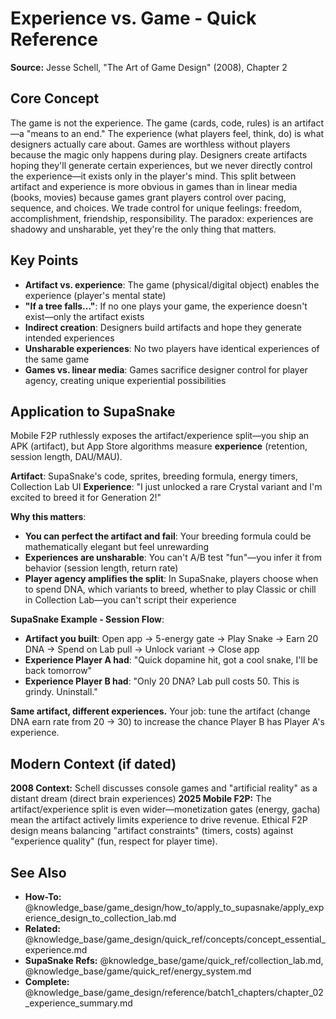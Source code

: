 # Experience vs. Game - Quick Reference

**Source:** Jesse Schell, "The Art of Game Design" (2008), Chapter 2

## Core Concept

The game is not the experience. The game (cards, code, rules) is an artifact—a "means to an end." The experience (what players feel, think, do) is what designers actually care about. Games are worthless without players because the magic only happens during play. Designers create artifacts hoping they'll generate certain experiences, but we never directly control the experience—it exists only in the player's mind. This split between artifact and experience is more obvious in games than in linear media (books, movies) because games grant players control over pacing, sequence, and choices. We trade control for unique feelings: freedom, accomplishment, friendship, responsibility. The paradox: experiences are shadowy and unsharable, yet they're the only thing that matters.

## Key Points

- **Artifact vs. experience**: The game (physical/digital object) enables the experience (player's mental state)
- **"If a tree falls..."**: If no one plays your game, the experience doesn't exist—only the artifact exists
- **Indirect creation**: Designers build artifacts and hope they generate intended experiences
- **Unsharable experiences**: No two players have identical experiences of the same game
- **Games vs. linear media**: Games sacrifice designer control for player agency, creating unique experiential possibilities

## Application to SupaSnake

Mobile F2P ruthlessly exposes the artifact/experience split—you ship an APK (artifact), but App Store algorithms measure **experience** (retention, session length, DAU/MAU).

**Artifact**: SupaSnake's code, sprites, breeding formula, energy timers, Collection Lab UI
**Experience**: "I just unlocked a rare Crystal variant and I'm excited to breed it for Generation 2!"

**Why this matters**:
- **You can perfect the artifact and fail**: Your breeding formula could be mathematically elegant but feel unrewarding
- **Experiences are unsharable**: You can't A/B test "fun"—you infer it from behavior (session length, return rate)
- **Player agency amplifies the split**: In SupaSnake, players choose when to spend DNA, which variants to breed, whether to play Classic or chill in Collection Lab—you can't script their experience

**SupaSnake Example - Session Flow**:
- **Artifact you built**: Open app → 5-energy gate → Play Snake → Earn 20 DNA → Spend on Lab pull → Unlock variant → Close app
- **Experience Player A had**: "Quick dopamine hit, got a cool snake, I'll be back tomorrow"
- **Experience Player B had**: "Only 20 DNA? Lab pull costs 50. This is grindy. Uninstall."

**Same artifact, different experiences.** Your job: tune the artifact (change DNA earn rate from 20 → 30) to increase the chance Player B has Player A's experience.

## Modern Context (if dated)

**2008 Context:** Schell discusses console games and "artificial reality" as a distant dream (direct brain experiences)
**2025 Mobile F2P:** The artifact/experience split is even wider—monetization gates (energy, gacha) mean the artifact actively limits experience to drive revenue. Ethical F2P design means balancing "artifact constraints" (timers, costs) against "experience quality" (fun, respect for player time).

## See Also

- **How-To:** @knowledge_base/game_design/how_to/apply_to_supasnake/apply_experience_design_to_collection_lab.md
- **Related:** @knowledge_base/game_design/quick_ref/concepts/concept_essential_experience.md
- **SupaSnake Refs:** @knowledge_base/game/quick_ref/collection_lab.md, @knowledge_base/game/quick_ref/energy_system.md
- **Complete:** @knowledge_base/game_design/reference/batch1_chapters/chapter_02_experience_summary.md
